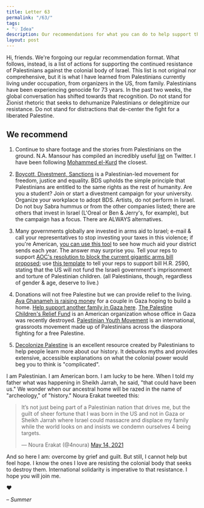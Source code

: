 ```yaml
---
title: Letter 63
permalink: "/63/"
tags:
- "💡 Idea"
description: Our recommendations for what you can do to help support the people of Palestine.
layout: post
---
```


Hi, friends. We're forgoing our regular recommendation format. What follows, instead, is a list of actions for supporting the continued resistance of Palestinians against the colonial body of Israel. This list is not original nor comprehensive, but it is what I have learned from Palestinians currently living under occupation, from organizers in the US, from family. Palestinians have been experiencing genocide for 73 years. In the past two weeks, the global conversation has shifted towards that recognition. Do not stand for Zionist rhetoric that seeks to dehumanize Palestinians or delegitimize our resistance. Do not stand for distractions that de-center the fight for a liberated Palestine.

## We recommend

1. Continue to share footage and the stories from Palestinians on the ground. N.A. Mansour has compiled an incredibly useful [list](https://twitter.com/nadooshfattoosh/status/1393150775090720769) on Twitter. I have been following [Mohammed el-Kurd](https://twitter.com/m7mdkurd) the closest. 

2. [Boycott, Divestment, Sanctions](https://bdsmovement.net/) is a Palestinian-led movement for freedom, justice and equality. BDS upholds the simple principle that Palestinians are entitled to the same rights as the rest of humanity. Are you a student? Join or start a divestment campaign for your university. Organize your workplace to adopt BDS. Artists, do not perform in Israel. Do not buy Sabra hummus or from the other companies listed; there are others that invest in Israel (L'Oreal or Ben & Jerry's, for example), but the campaign has a focus. There are ALWAYS alternatives. 

3. Many governments globally are invested in arms aid to Israel; e-mail & call your representatives to stop investing your taxes in this violence; if you're American, [you can use this tool](https://uscpr.org/militaryfunding) to see how much aid your district sends each year. The answer may surprise you. Tell your reps to support [AOC's resolution to block the current gigantic arms bill proposed](https://jewishcurrents.org/aoc-to-introduce-resolution-blocking-bomb-sale-to-israel/); use [this template](https://secure.everyaction.com/1bUDFJrq_kWz5sjKEeyoPQ2) to tell your reps to support bill H.R. 2590, stating that the US will not fund the Israeli government's imprisonment and torture of Palestinian children. (all Palestinians, though, regardless of gender & age, deserve to live.) 

4. Donations will not free Palestine but we can provide relief to the living. [Aya Ghanameh is raising money](https://twitter.com/ayaghanameh/status/1394351170576175104) for a couple in Gaza hoping to build a home. [Help support another family in Gaza here](https://www.gofundme.com/f/ebe8da-help-support-a-family-in-gaza?utm_campaign=p_cp_display&utm_medium=copy_link&utm_source=customer). [The Palestine Children's Relief Fund](https://pcrf1.z2systems.com/np/clients/pcrf1/donation.jsp?campaign=1680) is an American organization whose office in Gaza was recently destroyed. [Palestinian Youth Movement](https://palestinianyouthmovement.com/) is an international, grassroots movement made up of Palestinians across the diaspora fighting for a free Palestine. 

5. [Decolonize Palestine](https://decolonizepalestine.com/) is an excellent resource created by Palestinians to help people learn more about our history. It debunks myths and provides extensive, accessible explanations on what the colonial power would beg you to think is "complicated".

I am Palestinian. I am American born. I am lucky to be here. When I told my father what was happening in Sheikh Jarrah, he said, "that could have been us." We wonder when our ancestral home will be razed in the name of "archeology," of "history." Noura Erakat tweeted this:

<blockquote class="twitter-tweet"><p lang="en" dir="ltr">It’s not just being part of a Palestinian nation that drives me, but the guilt of sheer fortune that I was born in the US and not in Gaza or Sheikh Jarrah where Israel could massacre and displace my family while the world looks on and insists we condemn ourselves 4 being targets.</p>&mdash; Noura Erakat (@4noura) <a href="https://twitter.com/4noura/status/1393229229211459588?ref_src=twsrc%5Etfw">May 14, 2021</a></blockquote> <script async src="https://platform.twitter.com/widgets.js" charset="utf-8"></script>

And so here I am: overcome by grief and guilt. But still, I cannot help but feel hope. I know the ones I love are resisting the colonial body that seeks to destroy them. International solidarity is imperative to that resistance. I hope you will join me. 

❤️

– *Summer*